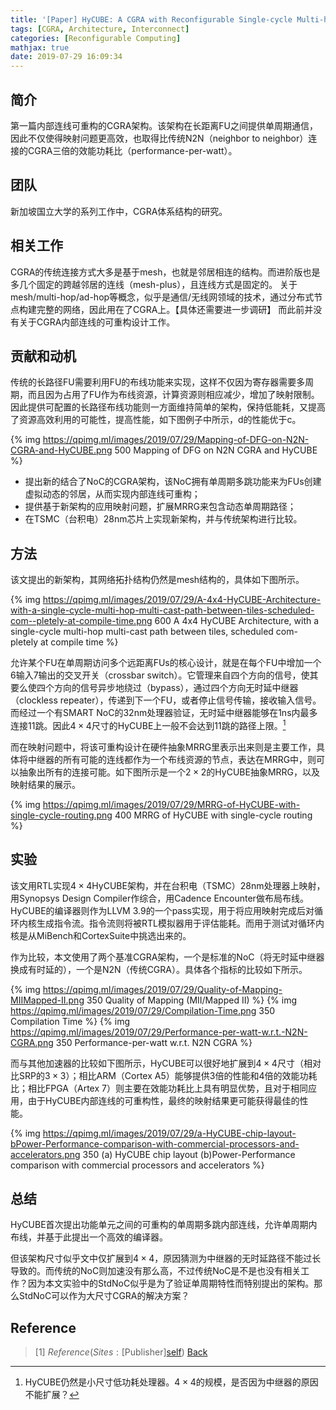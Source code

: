 ```yaml
---
title: '[Paper] HyCUBE: A CGRA with Reconfigurable Single-cycle Multi-hop Interconnect'
tags: [CGRA, Architecture, Interconnect]
categories: [Reconfigurable Computing]
mathjax: true
date: 2019-07-29 16:09:34
---
```


## 简介

第一篇内部连线可重构的CGRA架构。该架构在长距离FU之间提供单周期通信，因此不仅使得映射问题更高效，也取得比传统N2N（neighbor to neighbor）连接的CGRA三倍的效能功耗比（performance-per-watt）。

<!-- more -->

## 团队

新加坡国立大学的系列工作中，CGRA体系结构的研究。

## 相关工作

CGRA的传统连接方式大多是基于mesh，也就是邻居相连的结构。而进阶版也是多几个固定的跨越邻居的连线（mesh-plus），且连线方式是固定的。
关于mesh/multi-hop/ad-hop等概念，似乎是通信/无线网领域的技术，通过分布式节点构建完整的网络，因此用在了CGRA上。【具体还需要进一步调研】
而此前并没有关于CGRA内部连线的可重构设计工作。

## 贡献和动机

传统的长路径FU需要利用FU的布线功能来实现，这样不仅因为寄存器需要多周期，而且因为占用了FU作为布线资源，计算资源则相应减少，增加了映射限制。因此提供可配置的长路径布线功能则一方面维持简单的架构，保持低能耗，又提高了资源高效利用的可能性，提高性能，如下图例子中所示，d的性能优于c。

{% img https://qpimg.ml/images/2019/07/29/Mapping-of-DFG-on-N2N-CGRA-and-HyCUBE.png 500 Mapping of DFG on N2N CGRA and HyCUBE %}

- 提出新的结合了NoC的CGRA架构，该NoC拥有单周期多跳功能来为FUs创建虚拟动态的邻居，从而实现内部连线可重构；
- 提供基于新架构的应用映射问题，扩展MRRG来包含动态单周期路径；
- 在TSMC（台积电）28nm芯片上实现新架构，并与传统架构进行比较。

## 方法

该文提出的新架构，其网络拓扑结构仍然是mesh结构的，具体如下图所示。

{% img https://qpimg.ml/images/2019/07/29/A-4x4-HyCUBE-Architecture-with-a-single-cycle-multi-hop-multi-cast-path-between-tiles-scheduled-com--pletely-at-compile-time.png 600 A 4x4 HyCUBE Architecture, with a single-cycle multi-hop multi-cast path between tiles, scheduled com- pletely at compile time %}

允许某个FU在单周期访问多个远距离FUs的核心设计，就是在每个FU中增加一个6输入7输出的交叉开关（crossbar switch）。它管理来自四个方向的信号，使其要么使四个方向的信号异步地绕过（bypass），通过四个方向无时延中继器（clockless repeater），传递到下一个FU，或者停止信号传输，接收输入信号。而经过一个有SMART NoC的32nm处理器验证，无时延中继器能够在1ns内最多连接11跳。因此$4 \times 4$尺寸的HyCUBE上一般不会达到11跳的路径上限。[^Question:Size]

而在映射问题中，将该可重构设计在硬件抽象MRRG里表示出来则是主要工作，具体将中继器的所有可能的连线都作为一个布线资源的节点，表达在MRRG中，则可以抽象出所有的连接可能。如下图所示是一个$2 \times 2$的HyCUBE抽象MRRG，以及映射结果的展示。

{% img https://qpimg.ml/images/2019/07/29/MRRG-of-HyCUBE-with-single-cycle-routing.png 400 MRRG of HyCUBE with single-cycle routing %}

<!-- writing here -->

<!-- ![Alt_text](site "Title") -->
<!-- {% img site 500 Title %} -->

## 实验

该文用RTL实现$4 \times 4$HyCUBE架构，并在台积电（TSMC）28nm处理器上映射，用Synopsys Design Compiler作综合，用Cadence Encounter做布局布线。HyCUBE的编译器则作为LLVM 3.9的一个pass实现，用于将应用映射完成后对循环内核生成指令流。指令流则将被RTL模拟器用于评估能耗。而用于测试对循环内核是从MiBench和CortexSuite中挑选出来的。

作为比较，本文使用了两个基准CGRA架构，一个是标准的NoC（将无时延中继器换成有时延的），一个是N2N（传统CGRA）。具体各个指标的比较如下所示。

{% img https://qpimg.ml/images/2019/07/29/Quality-of-Mapping-MIIMapped-II.png 350 Quality of Mapping (MII/Mapped II) %}
{% img https://qpimg.ml/images/2019/07/29/Compilation-Time.png 350 Compilation Time %}
{% img https://qpimg.ml/images/2019/07/29/Performance-per-watt-w.r.t.-N2N-CGRA.png 350 Performance-per-watt w.r.t. N2N CGRA %}

而与其他加速器的比较如下图所示，HyCUBE可以很好地扩展到$4 \times 4$尺寸（相对比SRP的$3 \times 3$）；相比ARM（Cortex A5）能够提供3倍的性能和4倍的效能功耗比；相比FPGA（Artex 7）则主要在效能功耗比上具有明显优势，且对于相同应用，由于HyCUBE内部连线的可重构性，最终的映射结果更可能获得最佳的性能。

{% img https://qpimg.ml/images/2019/07/29/a-HyCUBE-chip-layout-bPower-Performance-comparison-with-commercial-processors-and-accelerators.png 350 (a) HyCUBE chip layout (b)Power-Performance comparison with commercial processors and accelerators %}

## 总结

HyCUBE首次提出功能单元之间的可重构的单周期多跳内部连线，允许单周期内布线，并基于此提出一个高效的编译器。

但该架构尺寸似乎文中仅扩展到$4 \times 4$，原因猜测为中继器的无时延路径不能过长导致的。而传统的NoC则加速没有那么高，不过传统NoC是不是也没有相关工作？因为本文实验中的StdNoC似乎是为了验证单周期特性而特别提出的架构。那么StdNoC可以作为大尺寸CGRA的解决方案？

[^Question:Size]: HyCUBE仍然是小尺寸低功耗处理器。$4 \times 4$的规模，是否因为中继器的原因不能扩展？

## Reference

> [1] $Reference (Sites: [$Publisher][self]) [Back](#简介)

[self]: $site "[1] ${{ title }}"
